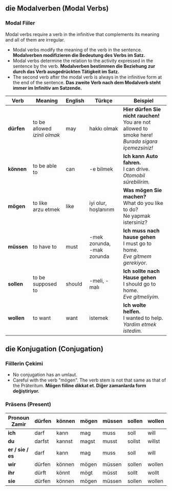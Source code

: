 ## die Modalverben (Modal Verbs)
### Modal Fiiler

Modal verbs require a verb in the infinitive that complements its meaning and all of them are irregular.

- Modal verbs modify the meaning of the verb in the sentence.
  **Modalverben modifizieren die Bedeutung des Verbs im Satz.**
- Modal verbs determine the relation to the activity expressed in the sentence by the verb.
  **Modalverben bestimmen die Beziehung zur durch das Verb ausgedrückten Tätigkeit im Satz.**
- The second verb after the modal verb is always in the infinitive form at the end of the sentence.
  **Das zweite Verb nach dem Modalverb steht immer im Infinitiv am Satzende.**


Verb | Meaning | English | Türkçe | Beispiel
--- | --- | --- | --- | ---
**dürfen** | to be allowed<br >_izinli olmak_  | may | hakkı olmak | **Hier dürfen Sie nicht rauchen!**<br>You are not allowed to smoke here!<br>_Burada sigara içemezsiniz!_
**können** | to be able to | can | -e bilmek | **Ich kann Auto fahren.**<br>I can drive.<br>_Otomobil sürebilirim._
**mögen** | to like<br />arzu etmek | like | iyi olur, hoşlanırım | **Was mögen Sie machen?**<br>What do you like to do?<br>Ne yapmak istersiniz?
**müssen** | to have to | must | -mek zorunda,<br>-mak zorunda | **Ich muss nach hause gehen**<br />I must go to home.<br>_Eve gitmem gerekiyor._
**sollen** | to be supposed to | should | -meli, -malı | **Ich sollte nach Hause gehen**<br>I should go to home.<br>_Eve gitmeliyim._
**wollen** | to want | want | istemek | **Ich wolte helfen.**<br>I wanted to help.<br>_Yardim etmek istedim._

## die Konjugation (Conjugation)
### Fiillerin Çekimi
 - No conjugation has an umlaut.
 - Careful with the verb "mögen". The verb stem is not that same as that of the Präteritum.
   **Mögen fiiline dikkat et. Diğer zamanlarda form değiştiriyor.**

### Präsens (Present)

Pronoun <br> Zamir | dürfen | können | mögen | müssen | sollen | wollen
--- | --- | --- | --- | --- | --- | ---
**ich** | darf | kann | mag | muss | soll | will
**du** | darfst | kannst | magst | musst | sollst | willst
**er / sie / es** | darf | kann | mag | muss | soll | will
**wir** | dürfen | können | mögen | müssen | sollen | wollen
**ihr** | dürft | könnt | mögt | müsst | sollt | wollt
**sie** | dürfen | können | mögen | müssen | sollen | wollen

